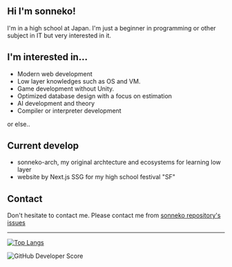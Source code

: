 ## Hi I'm sonneko!

I'm in a high school at Japan. I'm just a beginner in programming or other subject in IT but very interested in it.

## I'm interested in...
- Modern web development
- Low layer knowledges such as OS and VM.
- Game development without Unity.
- Optimized database design with a focus on estimation
- AI development and theory
- Compiler or interpreter development

or else..

## Current develop
- sonneko-arch, my original archtecture and ecosystems for learning low layer
- website by Next.js SSG for my high school festival "SF"

## Contact
Don't hesitate to contact me. Please contact me from [sonneko repository's issues](https://github.com/sonneko/sonneko/issue)

--- 

[![Top Langs](https://github-readme-stats.vercel.app/api/top-langs/?username=sonneko&layout=compact
)](https://github.com/anuraghazra/github-readme-stats)

![GitHub Developer Score](https://github-stats-eta-two.vercel.app/api/stats/sonneko)
